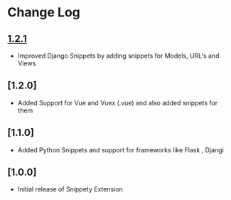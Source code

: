 # Change Log

## [1.2.1](Current)

- Improved Django Snippets by adding snippets for Models, URL's and Views

## [1.2.0]

- Added Support for Vue and Vuex (.vue) and also added snippets for them

## [1.1.0]

- Added Python Snippets and support for frameworks like Flask , Djangi

## [1.0.0]

- Initial release of Snippety Extension
